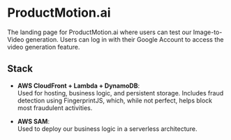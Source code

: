 # ProductMotion.ai

The landing page for ProductMotion.ai where users can test our Image-to-Video generation. Users can log in with their Google Account to access the video generation feature.

## Stack

- **AWS CloudFront + Lambda + DynamoDB**:  
  Used for hosting, business logic, and persistent storage. Includes fraud detection using FingerprintJS, which, while not perfect, helps block most fraudulent activities.
  
- **AWS SAM**:  
  Used to deploy our business logic in a serverless architecture.